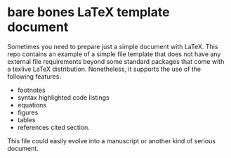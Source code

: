 # bare bones LaTeX template document

Sometimes you need to prepare just a simple document with LaTeX. 
This repo contains an example of a simple file template that does not have any external file requirements beyond some standard packages that come with a texlive LaTeX distribution. 
Nonetheless, it supports the use of the following features:

* footnotes
* syntax highlighted code listings
* equations
* figures
* tables
* references cited section.

This file could easily evolve into a manuscript or another kind of serious document.
